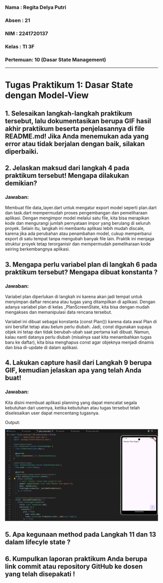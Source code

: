 ### Nama    : Regita Delya Putri
### Absen   : 21
### NIM     : 2241720137
### Kelas   : TI 3F
### Pertemuan: 10 (Dasar State Management)
---

# Tugas Praktikum 1: Dasar State dengan Model-View

## 1. Selesaikan langkah-langkah praktikum tersebut, lalu dokumentasikan berupa GIF hasil akhir praktikum beserta penjelasannya di file README.md! Jika Anda menemukan ada yang error atau tidak berjalan dengan baik, silakan diperbaiki.

## 2. Jelaskan maksud dari langkah 4 pada praktikum tersebut! Mengapa dilakukan demikian?

### Jawaban:

Membuat file data_layer.dart untuk mengatur export model seperti plan.dart dan task.dart mempermudah proses pengembangan dan pemeliharaan aplikasi. Dengan mengimpor model melalui satu file, kita bisa merapikan kode dan mengurangi jumlah pernyataan impor yang berulang di seluruh proyek. Selain itu, langkah ini membantu aplikasi lebih mudah discale, karena jika ada perubahan atau penambahan model, cukup memperbarui export di satu tempat tanpa mengubah banyak file lain. Praktik ini menjaga struktur proyek tetap terorganisir dan mempermudah pemeliharaan kode seiring berkembangnya aplikasi.

## 3. Mengapa perlu variabel plan di langkah 6 pada praktikum tersebut? Mengapa dibuat konstanta ?

### Jawaban:

Variabel plan diperlukan di langkah ini karena akan jadi tempat untuk menyimpan daftar rencana atau tugas yang ditampilkan di aplikasi. Dengan adanya variabel plan di kelas _PlanScreenState, kita bisa dengan mudah mengakses dan memanipulasi data rencana tersebut.

Variabel ini dibuat sebagai konstanta (const Plan()) karena data awal Plan di sini bersifat tetap atau belum perlu diubah. Jadi, const digunakan supaya objek ini tetap dan tidak berubah-ubah saat pertama kali dibuat. Namun, kalau nanti datanya perlu diubah (misalnya saat kita menambahkan tugas baru ke daftar), kita bisa menghapus const agar objeknya menjadi dinamis dan bisa di-update di dalam aplikasi.

## 4. Lakukan capture hasil dari Langkah 9 berupa GIF, kemudian jelaskan apa yang telah Anda buat!
### Jawaban:

Kita disini membuat aplikasi planning yang dapat mencatat segala kebutuhan dari usernya, ketika kebutuhan atau tugas tersebut telah diselesaikan user dapat mencentang tugasnya.

Output:

![Output](./img/1.gif)

## 5. Apa kegunaan method pada Langkah 11 dan 13 dalam lifecyle state ?

## 6. Kumpulkan laporan praktikum Anda berupa link commit atau repository GitHub ke dosen yang telah disepakati !

